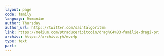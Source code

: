 ```yaml
---
layout: page
code: family
language: Romanian
author: Thursday
author_url: https://twitter.com/saintalgorithm
link: https://medium.com/@traduceribitcoin/drag%C4%83-familie-dragi-prieteni-9e2544c71642
archive: https://archive.ph/mvs4p
type: text
part: 
---
```

